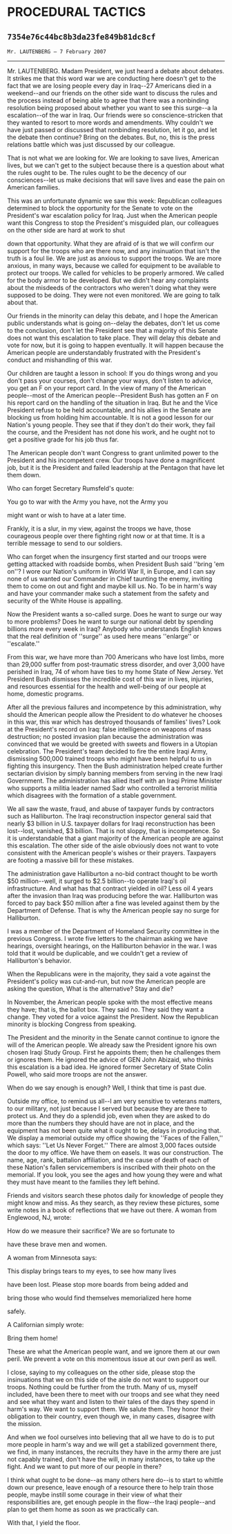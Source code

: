 # PROCEDURAL TACTICS
## `7354e76c44bc8b3da23fe849b81dc8cf`
`Mr. LAUTENBERG — 7 February 2007`

---


Mr. LAUTENBERG. Madam President, we just heard a debate about 
debates. It strikes me that this word war we are conducting here 
doesn't get to the fact that we are losing people every day in Iraq--27 
Americans died in a weekend--and our friends on the other side want to 
discuss the rules and the process instead of being able to agree that 
there was a nonbinding resolution being proposed about whether you want 
to see this surge--a la escalation--of the war in Iraq. Our friends 
were so conscience-stricken that they wanted to resort to more words 
and amendments. Why couldn't we have just passed or discussed that 
nonbinding resolution, let it go, and let the debate then continue? 
Bring on the debates. But, no, this is the press relations battle which 
was just discussed by our colleague.

That is not what we are looking for. We are looking to save lives, 
American lives, but we can't get to the subject because there is a 
question about what the rules ought to be. The rules ought to be the 
decency of our consciences--let us make decisions that will save lives 
and ease the pain on American families.

This was an unfortunate dynamic we saw this week: Republican 
colleagues determined to block the opportunity for the Senate to vote 
on the President's war escalation policy for Iraq. Just when the 
American people want this Congress to stop the President's misguided 
plan, our colleagues on the other side are hard at work to shut


down that opportunity. What they are afraid of is that we will confirm 
our support for the troops who are there now, and any insinuation that 
isn't the truth is a foul lie. We are just as anxious to support the 
troops. We are more anxious, in many ways, because we called for 
equipment to be available to protect our troops. We called for vehicles 
to be properly armored. We called for the body armor to be developed. 
But we didn't hear any complaints about the misdeeds of the contractors 
who weren't doing what they were supposed to be doing. They were not 
even monitored. We are going to talk about that.

Our friends in the minority can delay this debate, and I hope the 
American public understands what is going on--delay the debates, don't 
let us come to the conclusion, don't let the President see that a 
majority of this Senate does not want this escalation to take place. 
They will delay this debate and vote for now, but it is going to happen 
eventually. It will happen because the American people are 
understandably frustrated with the President's conduct and mishandling 
of this war.

Our children are taught a lesson in school: If you do things wrong 
and you don't pass your courses, don't change your ways, don't listen 
to advice, you get an F on your report card. In the view of many of the 
American people--most of the American people--President Bush has gotten 
an F on his report card on the handling of the situation in Iraq. But 
he and the Vice President refuse to be held accountable, and his allies 
in the Senate are blocking us from holding him accountable. It is not a 
good lesson for our Nation's young people. They see that if they don't 
do their work, they fail the course, and the President has not done his 
work, and he ought not to get a positive grade for his job thus far.

The American people don't want Congress to grant unlimited power to 
the President and his incompetent crew. Our troops have done a 
magnificent job, but it is the President and failed leadership at the 
Pentagon that have let them down.

Who can forget Secretary Rumsfeld's quote:




 You go to war with the Army you have, not the Army you 


 might want or wish to have at a later time.


Frankly, it is a slur, in my view, against the troops we have, those 
courageous people over there fighting right now or at that time. It is 
a terrible message to send to our soldiers.

Who can forget when the insurgency first started and our troops were 
getting attacked with roadside bombs, when President Bush said ''bring 
'em on''? I wore our Nation's uniform in World War II, in Europe, and I 
can say none of us wanted our Commander in Chief taunting the enemy, 
inviting them to come on out and fight and maybe kill us. No. To be in 
harm's way and have your commander make such a statement from the 
safety and security of the White House is appalling.

Now the President wants a so-called surge. Does he want to surge our 
way to more problems? Does he want to surge our national debt by 
spending billions more every week in Iraq? Anybody who understands 
English knows that the real definition of ''surge'' as used here means 
''enlarge'' or ''escalate.''

From this war, we have more than 700 Americans who have lost limbs, 
more than 29,000 suffer from post-traumatic stress disorder, and over 
3,000 have perished in Iraq, 74 of whom have ties to my home State of 
New Jersey. Yet President Bush dismisses the incredible cost of this 
war in lives, injuries, and resources essential for the health and 
well-being of our people at home, domestic programs.

After all the previous failures and incompetence by this 
administration, why should the American people allow the President to 
do whatever he chooses in this war, this war which has destroyed 
thousands of families' lives? Look at the President's record on Iraq: 
false intelligence on weapons of mass destruction; no posted invasion 
plan because the administration was convinced that we would be greeted 
with sweets and flowers in a Utopian celebration. The President's team 
decided to fire the entire Iraqi Army, dismissing 500,000 trained 
troops who might have been helpful to us in fighting this insurgency. 
Then the Bush administration helped create further sectarian division 
by simply banning members from serving in the new Iraqi Government. The 
administration has allied itself with an Iraqi Prime Minister who 
supports a militia leader named Sadr who controlled a terrorist militia 
which disagrees with the formation of a stable government.

We all saw the waste, fraud, and abuse of taxpayer funds by 
contractors such as Halliburton. The Iraqi reconstruction inspector 
general said that nearly $3 billion in U.S. taxpayer dollars for Iraqi 
reconstruction has been lost--lost, vanished, $3 billion. That is not 
sloppy, that is incompetence. So it is understandable that a giant 
majority of the American people are against this escalation. The other 
side of the aisle obviously does not want to vote consistent with the 
American people's wishes or their prayers. Taxpayers are footing a 
massive bill for these mistakes.

The administration gave Halliburton a no-bid contract thought to be 
worth $50 million--well, it surged to $2.5 billion--to operate Iraqi's 
oil infrastructure. And what has that contract yielded in oil? Less oil 
4 years after the invasion than Iraq was producing before the war. 
Halliburton was forced to pay back $50 million after a fine was leveled 
against them by the Department of Defense. That is why the American 
people say no surge for Halliburton.

I was a member of the Department of Homeland Security committee in 
the previous Congress. I wrote five letters to the chairman asking we 
have hearings, oversight hearings, on the Halliburton behavior in the 
war. I was told that it would be duplicable, and we couldn't get a 
review of Halliburton's behavior.

When the Republicans were in the majority, they said a vote against 
the President's policy was cut-and-run, but now the American people are 
asking the question, What is the alternative? Stay and die?

In November, the American people spoke with the most effective means 
they have; that is, the ballot box. They said no. They said they want a 
change. They voted for a voice against the President. Now the 
Republican minority is blocking Congress from speaking.


The President and the minority in the Senate cannot continue to 
ignore the will of the American people. We already saw the President 
ignore his own chosen Iraqi Study Group. First he appoints them; then 
he challenges them or ignores them. He ignored the advice of GEN John 
Abizaid, who thinks this escalation is a bad idea. He ignored former 
Secretary of State Colin Powell, who said more troops are not the 
answer.

When do we say enough is enough? Well, I think that time is past due.

Outside my office, to remind us all--I am very sensitive to veterans 
matters, to our military, not just because I served but because they 
are there to protect us. And they do a splendid job, even when they are 
asked to do more than the numbers they should have are not in place, 
and the equipment has not been quite what it ought to be, delays in 
producing that. We display a memorial outside my office showing the 
''Faces of the Fallen,'' which says: ''Let Us Never Forget.'' There are 
almost 3,000 faces outside the door to my office. We have them on 
easels. It was our construction. The name, age, rank, battalion 
affiliation, and the cause of death of each of these Nation's fallen 
servicemembers is inscribed with their photo on the memorial. If you 
look, you see the ages and how young they were and what they must have 
meant to the families they left behind.

Friends and visitors search these photos daily for knowledge of 
people they might know and miss. As they search, as they review these 
pictures, some write notes in a book of reflections that we have out 
there. A woman from Englewood, NJ, wrote:




 How do we measure their sacrifice? We are so fortunate to 


 have these brave men and women.


A woman from Minnesota says:




 This display brings tears to my eyes, to see how many lives 


 have been lost. Please stop more boards from being added and 


 bring those who would find themselves memorialized here home 


 safely.


A Californian simply wrote:




 Bring them home!


These are what the American people want, and we ignore them at our 
own peril. We prevent a vote on this momentous issue at our own peril 
as well.



I close, saying to my colleagues on the other side, please stop the 
insinuations that we on this side of the aisle do not want to support 
our troops. Nothing could be further from the truth. Many of us, myself 
included, have been there to meet with our troops and see what they 
need and see what they want and listen to their tales of the days they 
spend in harm's way. We want to support them. We salute them. They 
honor their obligation to their country, even though we, in many cases, 
disagree with the mission.

And when we fool ourselves into believing that all we have to do is 
to put more people in harm's way and we will get a stabilized 
government there, we find, in many instances, the recruits they have in 
the army there are just not capably trained, don't have the will, in 
many instances, to take up the fight. And we want to put more of our 
people in there?

I think what ought to be done--as many others here do--is to start to 
whittle down our presence, leave enough of a resource there to help 
train those people, maybe instill some courage in their view of what 
their responsibilities are, get enough people in the flow--the Iraqi 
people--and plan to get them home as soon as we practically can.

With that, I yield the floor.